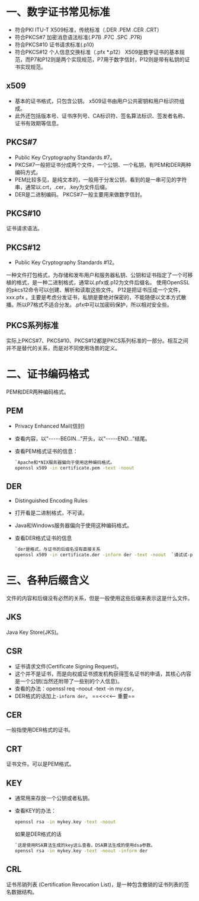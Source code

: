 # 一、数字证书常见标准

- 符合PKI ITU-T X509标准，传统标准（.DER .PEM .CER .CRT）
- 符合PKCS#7 加密消息语法标准(.P7B .P7C .SPC .P7R)
- 符合PKCS#10 证书请求标准(.p10)
- 符合PKCS#12 个人信息交换标准（.pfx *.p12）
  X509是数字证书的基本规范，而P7和P12则是两个实现规范，P7用于数字信封，P12则是带有私钥的证书实现规范。



##  x509

- 基本的证书格式，只包含公钥。
  x509证书由用户公共密钥和用户标识符组成。
- 此外还包括版本号、证书序列号、CA标识符、签名算法标识、签发者名称、证书有效期等信息。

## PKCS#7

- Public Key Cryptography Standards #7。
- PKCS#7一般把证书分成两个文件，一个公钥、一个私钥，有PEM和DER两种编码方式。
- PEM比较多见，是纯文本的，一般用于分发公钥，看到的是一串可见的字符串，通常以.crt，.cer，.key为文件后缀。
- DER是二进制编码。
  PKCS#7一般主要用来做数字信封。



## PKCS#10

证书请求语法。



## PKCS#12

- Public Key Cryptography Standards #12。

一种文件打包格式，为存储和发布用户和服务器私钥、公钥和证书指定了一个可移植的格式，是一种二进制格式，通常以.pfx或.p12为文件后缀名。
使用OpenSSL的pkcs12命令可以创建、解析和读取这些文件。
P12是把证书压成一个文件，xxx.pfx 。主要是考虑分发证书，私钥是要绝对保密的，不能随便以文本方式散播。所以P7格式不适合分发。.pfx中可以加密码保护，所以相对安全些。



## PKCS系列标准

实际上PKCS#7、PKCS#10、PKCS#12都是PKCS系列标准的一部分。相互之间并不是替代的关系，而是对不同使用场景的定义。



# 二、证书编码格式

PEM和DER两种编码格式。

## PEM

- Privacy Enhanced Mail(信封)

- 查看内容，以"-----BEGIN..."开头，以"-----END..."结尾。

- 查看PEM格式证书的信息：

  ```sh
  `Apache和*NIX服务器偏向于使用这种编码格式。
  openssl x509 -in certificate.pem -text -noout
  ```

  

## DER

- Distinguished Encoding Rules

- 打开看是二进制格式，不可读。

- Java和Windows服务器偏向于使用这种编码格式。

- 查看DER格式证书的信息

  ```sh
  `der是格式，与证书的后缀名没有直接关系
  openssl x509 -in certificate.der -inform der -text -noout  `请试试-pubkey参数
  ```



# 三、各种后缀含义

文件的内容和后缀没有必然的关系，但是一般使用这些后缀来表示这是什么文件。

## JKS

Java Key Store(JKS)。

## CSR

- 证书请求文件(Certificate Signing Request)。
- 这个并不是证书，而是向权威证书颁发机构获得签名证书的申请，其核心内容是一个公钥(当然还附带了一些别的个人信息)。
- 查看的办法：openssl req -noout -text -in my.csr，
- DER格式的话加上`-inform der`。  ==<<<<— 重要==



## CER

一般指使用DER格式的证书。



## CRT

证书文件。可以是PEM格式。



## KEY

- 通常用来存放一个公钥或者私钥。

- 查看KEY的办法：

  ```sh
  openssl rsa -in mykey.key -text -noout
  ```


  如果是DER格式的话

  ```sh
  `这是使用RSA算法生成的key这么查看，DSA算法生成的使用dsa参数。
  openssl rsa -in mykey.key -text -noout -inform der
  ```

## CRL

证书吊销列表 (Certification Revocation List)，是一种包含撤销的证书列表的签名数据结构。
